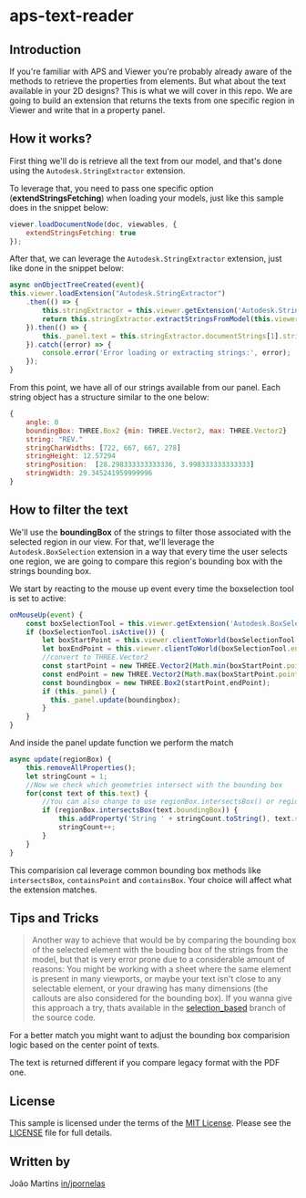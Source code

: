 # aps-text-reader

## Introduction

If you're familiar with APS and Viewer you're probably already aware of the methods to retrieve the properties from elements. But what about the text available in your 2D designs? This is what we will cover in this repo.
We are going to build an extension that returns the texts from one specific region in Viewer and write that in a property panel.

## How it works?

First thing we'll do is retrieve all the text from our model, and that's done using the `Autodesk.StringExtractor` extension.

To leverage that, you need to pass one specific option (**extendStringsFetching**) when loading your models, just like this sample does in the snippet below:

```js
viewer.loadDocumentNode(doc, viewables, {
    extendStringsFetching: true
});
```

After that, we can leverage the `Autodesk.StringExtractor` extension, just like done in the snippet below:

```js
async onObjectTreeCreated(event){
this.viewer.loadExtension("Autodesk.StringExtractor")
    .then(() => {
        this.stringExtractor = this.viewer.getExtension('Autodesk.StringExtractor');
        return this.stringExtractor.extractStringsFromModel(this.viewer.model);
    }).then(() => {
        this._panel.text = this.stringExtractor.documentStrings[1].strings;
    }).catch((error) => {
        console.error('Error loading or extracting strings:', error);
    });
}
```

From this point, we have all of our strings available from our panel.
Each  string object has a structure similar to the one below:
```js
{
    angle: 0
    boundingBox: THREE.Box2 {min: THREE.Vector2, max: THREE.Vector2}
    string: "REV."
    stringCharWidths: [722, 667, 667, 278]
    stringHeight: 12.57294
    stringPosition:  [28.298333333333336, 3.998333333333333]
    stringWidth: 29.345241959999996
}
```

## How to filter the text

We'll use the **boundingBox** of the strings to filter those associated with the selected region in our view.
For that, we'll leverage the `Autodesk.BoxSelection` extension in a way that every time the user selects one region, we are going to compare this region's bounding box with the strings bounding box.

We start by reacting to the mouse up event every time the boxselection tool is set to active:

```js
onMouseUp(event) {
    const boxSelectionTool = this.viewer.getExtension('Autodesk.BoxSelection').boxSelectionTool;
    if (boxSelectionTool.isActive()) {
        let boxStartPoint = this.viewer.clientToWorld(boxSelectionTool.startPoint.x, boxSelectionTool.startPoint.y);
        let boxEndPoint = this.viewer.clientToWorld(boxSelectionTool.endPoint.x, boxSelectionTool.endPoint.y);
        //convert to THREE.Vector2
        const startPoint = new THREE.Vector2(Math.min(boxStartPoint.point.x,boxEndPoint.point.x), Math.min(boxStartPoint.point.y,boxEndPoint.point.y));
        const endPoint = new THREE.Vector2(Math.max(boxStartPoint.point.x,boxEndPoint.point.x), Math.max(boxStartPoint.point.y,boxEndPoint.point.y));
        const boundingbox = new THREE.Box2(startPoint,endPoint);
        if (this._panel) {
          this._panel.update(boundingbox);
        }
    }
}
```

And inside the panel update function we perform the match

```js
async update(regionBox) {
    this.removeAllProperties();
    let stringCount = 1;
    //Now we check which geometries intersect with the bounding box
    for(const text of this.text) {
        //You can also change to use regionBox.intersectsBox() or regionBox.containsPoint() or regionBox.containsBox() if you want to check for containment instead of intersection 
        if (regionBox.intersectsBox(text.boundingBox)) {
            this.addProperty('String ' + stringCount.toString(), text.string, 'PDF Text');
            stringCount++;
        }
    }
}
```

This comparision cal leverage common bounding box methods like `intersectsBox`, `containsPoint` and `containsBox`. Your choice will affect what the extension matches.

## Tips and Tricks

> Another way to achieve that would be by comparing the bounding box of the selected element with the bouding box of the strings from the model, but that is very error prone due to a considerable amount of reasons: You might be working with a sheet where the same element is present in many viewports, or maybe your text isn't close to any selectable element, or your drawing has many dimensions (the callouts are also considered for the bounding box).
If you wanna give this approach a try, thats available in the [selection_based](https://github.com/JoaoMartins-callmeJohn/aps-pdf-text-reader/tree/selection_based) branch of the source code.

For a better match you might want to adjust the bounding box comparision logic based on the center point of texts.

The text is returned different if you compare legacy format with the PDF one.

## License

This sample is licensed under the terms of the [MIT License](http://opensource.org/licenses/MIT). Please see the [LICENSE](LICENSE) file for full details.

## Written by

João Martins [in/jpornelas](https://linkedin.com/in/jpornelas)
